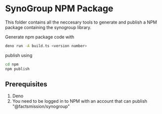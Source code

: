# SynoGroup NPM Package

This folder contains all the neccesary tools to generate and publish a NPM package containing the synogroup library.

Generate npm package code with
```sh
deno run -A build.ts <version number>
```

publish using
```sh
cd npm
npm publish
```

## Prerequisites

1. Deno
2. You need to be logged in to NPM with an account that can publish "@factsmission/synogroup"
